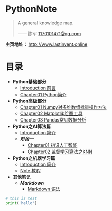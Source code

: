 <h1>PythonNote</h1>

> A general knowledge map.
>
> —— 陈军 1170101471@qq.com

**主页地址：** http://www.lastinvent.online

# **目录**

* **Python基础部分**
    * [Introduction 前言](./Python/README.md)
    * [Chapter01 Python简介](./Python/chapter01.Python简介.md)
* **Python高级部分**
    * [Chapter01 Numpy对多维数组批量操作方法](./Datascience/Datascience_1numpy.md)
    * [Chapter02 Matplotlib绘图工具](./Datascience/Datascience_2matplotlib.md)
    * [Chapter03 Pandas常见数据分析](./Datascience/Datascience_pandas.md)
* **Python之AI算法篇**
    * [Introduction 简介](./AI_train/README.md)
    * ***阶段一***
      * [Chapter01 初识人工智能](./AI_train/阶段1/01.初识人工智能.md)
      * [Chapter02 监督学习算法之KNN](./AI_train/阶段1/02.第一个监督学习算法KNN.md)
* **Python之机器学习篇**
    * [Introduction 简介](./AI_ML/README.md)
    * [Note 教程](./AI_ML/ML.md)
* **其他笔记**
    * ***Markdown***
      * [Markdown 语法](./Others/Markdown笔记/HTML及markdown常用命令.md)


```python
# this is test
print('hello')
```